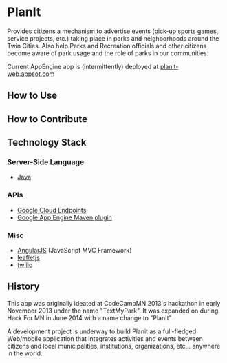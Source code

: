 PlanIt
==========
Provides citizens a mechanism to advertise  events (pick-up sports games, service projects, etc.) taking place in parks and neighborhoods around the Twin Cities.  Also help Parks and Recreation officials and other citizens become aware of park usage and the role of parks in our communities.

Current AppEngine app is (intermittently) deployed at [planit-web.appsot.com](https://planit-web.appspot.com)


How to Use
----------

How to Contribute
-----------------

Technology Stack
----------------

### Server-Side Language
- [Java][1]

### APIs
- [Google Cloud Endpoints][2]
- [Google App Engine Maven plugin][3]

### Misc

- [AngularJS][4] (JavaScript MVC Framework)
- [leafletjs][5]
- [twilio][6]

History
-------
This app was originally ideated at CodeCampMN 2013's hackathon in early November 2013 under the name "TextMyPark".  It was expanded on during Hack For MN in June 2014 with a name change to "PlanIt" 

A development project is underway to build Planit as a full-fledged Web/mobile application that integrates activities and events between citizens and local municipalities, institutions, organizations, etc... anywhere in the world.


[1]: http://java.com/en/
[2]: https://developers.google.com/appengine/docs/java/endpoints/
[3]: https://developers.google.com/appengine/docs/java/tools/maven
[4]: http://leafletjs.com/
[5]: https://angularjs.org/
[6]: https://www.twilio.com/
